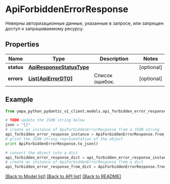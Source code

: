 # ApiForbiddenErrorResponse

Неверны авторизационные данные, указанные в запросе, или запрещен доступ к запрашиваемому ресурсу.

## Properties
Name | Type | Description | Notes
------------ | ------------- | ------------- | -------------
**status** | [**ApiResponseStatusType**](ApiResponseStatusType.md) |  | [optional] 
**errors** | [**List[ApiErrorDTO]**](ApiErrorDTO.md) | Список ошибок. | [optional] 

## Example

```python
from ympa_python_pydantic_v1_client.models.api_forbidden_error_response import ApiForbiddenErrorResponse

# TODO update the JSON string below
json = "{}"
# create an instance of ApiForbiddenErrorResponse from a JSON string
api_forbidden_error_response_instance = ApiForbiddenErrorResponse.from_json(json)
# print the JSON string representation of the object
print ApiForbiddenErrorResponse.to_json()

# convert the object into a dict
api_forbidden_error_response_dict = api_forbidden_error_response_instance.to_dict()
# create an instance of ApiForbiddenErrorResponse from a dict
api_forbidden_error_response_from_dict = ApiForbiddenErrorResponse.from_dict(api_forbidden_error_response_dict)
```
[[Back to Model list]](../README.md#documentation-for-models) [[Back to API list]](../README.md#documentation-for-api-endpoints) [[Back to README]](../README.md)


